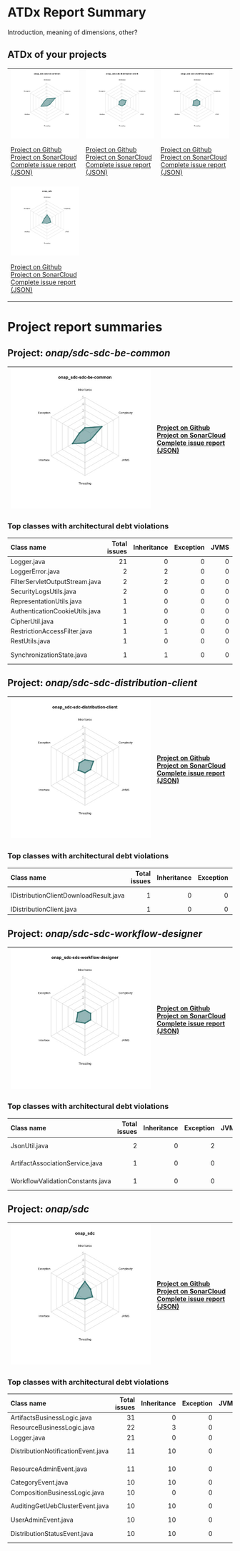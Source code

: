 
# ATDx Report Summary

Introduction, meaning of dimensions, other?

## ATDx of your projects
||||
|-|-|-|
|<img src="https://github.com/robertoverdecchia/ATDx_report_sandbox/blob/master/plots/onap_sdc-sdc-be-common.jpg"/> <p style="text-align:left">[Project on Github](https://github.com/onap/sdc-sdc-be-common) <br> [Project on SonarCloud ](https://sonarcloud.io/dashboard?id=onap_sdc-sdc-be-common) <br> [Complete issue report (JSON)](https://github.com/robertoverdecchia/ATDx_report_sandbox/blob/master/jsons/onap_sdc-sdc-be-common.json)</p>|<img src="https://github.com/robertoverdecchia/ATDx_report_sandbox/blob/master/plots/onap_sdc-sdc-distribution-client.jpg"/> <p style="text-align:left">[Project on Github](https://github.com/onap/sdc-sdc-distribution-client) <br> [Project on SonarCloud ](https://sonarcloud.io/dashboard?id=onap_sdc-sdc-distribution-client) <br> [Complete issue report (JSON)](https://github.com/robertoverdecchia/ATDx_report_sandbox/blob/master/jsons/onap_sdc-sdc-distribution-client.json)</p>|<img src="https://github.com/robertoverdecchia/ATDx_report_sandbox/blob/master/plots/onap_sdc-sdc-workflow-designer.jpg"/> <p style="text-align:left">[Project on Github](https://github.com/onap/sdc-sdc-workflow-designer) <br> [Project on SonarCloud ](https://sonarcloud.io/dashboard?id=onap_sdc-sdc-workflow-designer) <br> [Complete issue report (JSON)](https://github.com/robertoverdecchia/ATDx_report_sandbox/blob/master/jsons/onap_sdc-sdc-workflow-designer.json)</p>
 | |
|<img src="https://github.com/robertoverdecchia/ATDx_report_sandbox/blob/master/plots/onap_sdc.jpg"/> <p style="text-align:left">[Project on Github](https://github.com/onap/sdc) <br> [Project on SonarCloud ](https://sonarcloud.io/dashboard?id=onap_sdc) <br> [Complete issue report (JSON)](https://github.com/robertoverdecchia/ATDx_report_sandbox/blob/master/jsons/onap_sdc.json)</p>
# Project report summaries
## Project: _onap/sdc-sdc-be-common_
|<img src="https://github.com/robertoverdecchia/ATDx_report_sandbox/blob/master/plots/onap_sdc-sdc-be-common.jpg"/>|<p style="text-align:left">[Project on Github](https://github.com/onap/sdc-sdc-be-common) <br> [Project on SonarCloud ](https://sonarcloud.io/dashboard?id=onap_sdc-sdc-be-common) <br> [Complete issue report (JSON)](https://github.com/robertoverdecchia/ATDx_report_sandbox/blob/master/jsons/onap_sdc-sdc-be-common.json)</p>
|-|-|
### Top classes with architectural debt violations
| Class name                     |   Total issues |   Inheritance |   Exception |   JVMS |   Interface |   Threading |   Complexity | Fully qualified name                                                                                 |
|:-------------------------------|---------------:|--------------:|------------:|-------:|------------:|------------:|-------------:|:-----------------------------------------------------------------------------------------------------|
| Logger.java                    |             21 |             0 |           0 |      0 |          21 |           0 |            0 | security-util-lib/src/main/java/org/onap/sdc/security/logging/wrappers/Logger.java                   |
| LoggerError.java               |              2 |             2 |           0 |      0 |           0 |           0 |            0 | security-util-lib/src/main/java/org/onap/sdc/security/logging/elements/LoggerError.java              |
| FilterServletOutputStream.java |              2 |             2 |           0 |      0 |           0 |           0 |            0 | security-util-lib/src/main/java/org/onap/sdc/security/filters/FilterServletOutputStream.java         |
| SecurityLogsUtils.java         |              2 |             0 |           0 |      0 |           2 |           0 |            0 | security-util-lib/src/main/java/org/onap/sdc/security/utils/SecurityLogsUtils.java                   |
| RepresentationUtils.java       |              1 |             0 |           0 |      0 |           1 |           0 |            0 | security-util-lib/src/main/java/org/onap/sdc/security/RepresentationUtils.java                       |
| AuthenticationCookieUtils.java |              1 |             0 |           0 |      0 |           1 |           0 |            0 | security-util-lib/src/main/java/org/onap/sdc/security/AuthenticationCookieUtils.java                 |
| CipherUtil.java                |              1 |             0 |           0 |      0 |           1 |           0 |            0 | security-util-lib/src/main/java/org/onap/sdc/security/CipherUtil.java                                |
| RestrictionAccessFilter.java   |              1 |             1 |           0 |      0 |           0 |           0 |            0 | security-util-lib/src/main/java/org/onap/sdc/security/filters/RestrictionAccessFilter.java           |
| RestUtils.java                 |              1 |             0 |           0 |      0 |           1 |           0 |            0 | security-util-lib/src/main/java/org/onap/sdc/security/utils/RestUtils.java                           |
| SynchronizationState.java      |              1 |             1 |           0 |      0 |           0 |           0 |            0 | versioning-lib/src/main/java/org/onap/sdc/common/versioning/services/types/SynchronizationState.java |

## Project: _onap/sdc-sdc-distribution-client_
|<img src="https://github.com/robertoverdecchia/ATDx_report_sandbox/blob/master/plots/onap_sdc-sdc-distribution-client.jpg"/>|<p style="text-align:left">[Project on Github](https://github.com/onap/sdc-sdc-distribution-client) <br> [Project on SonarCloud ](https://sonarcloud.io/dashboard?id=onap_sdc-sdc-distribution-client) <br> [Complete issue report (JSON)](https://github.com/robertoverdecchia/ATDx_report_sandbox/blob/master/jsons/onap_sdc-sdc-distribution-client.json)</p>
|-|-|
### Top classes with architectural debt violations
| Class name                             |   Total issues |   Inheritance |   Exception |   JVMS |   Interface |   Threading |   Complexity | Fully qualified name                                                                                  |
|:---------------------------------------|---------------:|--------------:|------------:|-------:|------------:|------------:|-------------:|:------------------------------------------------------------------------------------------------------|
| IDistributionClientDownloadResult.java |              1 |             0 |           0 |      0 |           1 |           0 |            0 | sdc-distribution-client/src/main/java/org/onap/sdc/api/results/IDistributionClientDownloadResult.java |
| IDistributionClient.java               |              1 |             0 |           0 |      0 |           1 |           0 |            0 | sdc-distribution-client/src/main/java/org/onap/sdc/api/IDistributionClient.java                       |

## Project: _onap/sdc-sdc-workflow-designer_
|<img src="https://github.com/robertoverdecchia/ATDx_report_sandbox/blob/master/plots/onap_sdc-sdc-workflow-designer.jpg"/>|<p style="text-align:left">[Project on Github](https://github.com/onap/sdc-sdc-workflow-designer) <br> [Project on SonarCloud ](https://sonarcloud.io/dashboard?id=onap_sdc-sdc-workflow-designer) <br> [Complete issue report (JSON)](https://github.com/robertoverdecchia/ATDx_report_sandbox/blob/master/jsons/onap_sdc-sdc-workflow-designer.json)</p>
|-|-|
### Top classes with architectural debt violations
| Class name                       |   Total issues |   Inheritance |   Exception |   JVMS |   Interface |   Threading |   Complexity | Fully qualified name                                                                                         |
|:---------------------------------|---------------:|--------------:|------------:|-------:|------------:|------------:|-------------:|:-------------------------------------------------------------------------------------------------------------|
| JsonUtil.java                    |              2 |             0 |           2 |      0 |           0 |           0 |            0 | sdc-workflow-designer-be/src/main/java/org/onap/sdc/workflow/services/utilities/JsonUtil.java                |
| ArtifactAssociationService.java  |              1 |             0 |           0 |      0 |           1 |           0 |            0 | sdc-workflow-designer-be/src/main/java/org/onap/sdc/workflow/api/ArtifactAssociationService.java             |
| WorkflowValidationConstants.java |              1 |             0 |           0 |      0 |           1 |           0 |            0 | sdc-workflow-designer-be/src/main/java/org/onap/sdc/workflow/services/types/WorkflowValidationConstants.java |

## Project: _onap/sdc_
|<img src="https://github.com/robertoverdecchia/ATDx_report_sandbox/blob/master/plots/onap_sdc.jpg"/>|<p style="text-align:left">[Project on Github](https://github.com/onap/sdc) <br> [Project on SonarCloud ](https://sonarcloud.io/dashboard?id=onap_sdc) <br> [Complete issue report (JSON)](https://github.com/robertoverdecchia/ATDx_report_sandbox/blob/master/jsons/onap_sdc.json)</p>
|-|-|
### Top classes with architectural debt violations
| Class name                         |   Total issues |   Inheritance |   Exception |   JVMS |   Interface |   Threading |   Complexity | Fully qualified name                                                                                      |
|:-----------------------------------|---------------:|--------------:|------------:|-------:|------------:|------------:|-------------:|:----------------------------------------------------------------------------------------------------------|
| ArtifactsBusinessLogic.java        |             31 |             0 |           0 |      0 |          31 |           0 |            0 | catalog-be/src/main/java/org/openecomp/sdc/be/components/impl/ArtifactsBusinessLogic.java                 |
| ResourceBusinessLogic.java         |             22 |             3 |           0 |      0 |          19 |           0 |            0 | catalog-be/src/main/java/org/openecomp/sdc/be/components/impl/ResourceBusinessLogic.java                  |
| Logger.java                        |             21 |             0 |           0 |      0 |          21 |           0 |            0 | common-app-logging/src/main/java/org/openecomp/sdc/common/log/wrappers/Logger.java                        |
| DistributionNotificationEvent.java |             11 |            10 |           0 |      0 |           1 |           0 |            0 | catalog-dao/src/main/java/org/openecomp/sdc/be/resources/data/auditing/DistributionNotificationEvent.java |
| ResourceAdminEvent.java            |             11 |            10 |           0 |      0 |           1 |           0 |            0 | catalog-dao/src/main/java/org/openecomp/sdc/be/resources/data/auditing/ResourceAdminEvent.java            |
| CategoryEvent.java                 |             10 |            10 |           0 |      0 |           0 |           0 |            0 | catalog-dao/src/main/java/org/openecomp/sdc/be/resources/data/auditing/CategoryEvent.java                 |
| CompositionBusinessLogic.java      |             10 |             0 |           0 |      0 |           0 |           0 |           10 | catalog-be/src/main/java/org/openecomp/sdc/be/components/impl/CompositionBusinessLogic.java               |
| AuditingGetUebClusterEvent.java    |             10 |            10 |           0 |      0 |           0 |           0 |            0 | catalog-dao/src/main/java/org/openecomp/sdc/be/resources/data/auditing/AuditingGetUebClusterEvent.java    |
| UserAdminEvent.java                |             10 |            10 |           0 |      0 |           0 |           0 |            0 | catalog-dao/src/main/java/org/openecomp/sdc/be/resources/data/auditing/UserAdminEvent.java                |
| DistributionStatusEvent.java       |             10 |            10 |           0 |      0 |           0 |           0 |            0 | catalog-dao/src/main/java/org/openecomp/sdc/be/resources/data/auditing/DistributionStatusEvent.java       |

